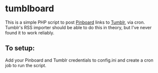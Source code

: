 tumblboard
=============
This is a simple PHP script to post [Pinboard](http://pinboard.in) links to [Tumblr](http://tumblr.com), via cron. Tumblr's RSS importer should be able to do this in theory, but I've never found it to work reliably.

To setup:
-------------------
Add your Pinboard and Tumblr credentials to config.ini and create a cron job to run the script.
